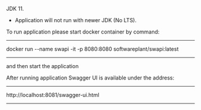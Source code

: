 JDK 11. 
* Application will not run with newer JDK (No LTS).

To run application please start docker container by command:

***
docker run --name swapi -it -p 8080:8080 softwareplant/swapi:latest
***

and then start the application


After running application Swagger UI is available under the address:
***
http://localhost:8081/swagger-ui.html
***

